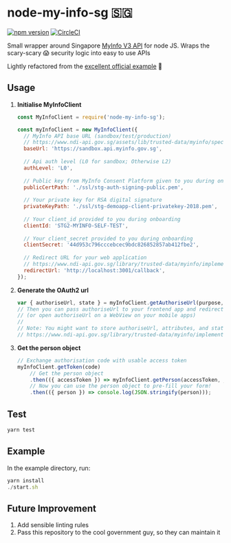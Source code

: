 # node-my-info-sg 🇸🇬

[![npm version](https://badge.fury.io/js/node-my-info-sg.svg)](https://badge.fury.io/js/node-my-info-sg) [![CircleCI](https://circleci.com/gh/stashaway-engineering/node-my-info-sg.svg?style=svg)](https://circleci.com/gh/stashaway-engineering/node-my-info-sg)

Small wrapper around Singapore [MyInfo V3 API](https://www.ndi-api.gov.sg/library/trusted-data/myinfo/introduction) for node JS. Wraps the scary-scary 😱 security logic into easy to use APIs

Lightly refactored from the [excellent official example](https://github.com/ndi-trusted-data/myinfo-demo-app) 🎉

## Usage

1. **Initialise MyInfoClient**

	```js
	const MyInfoClient = require('node-my-info-sg');

	const myInfoClient = new MyInfoClient({
	  // MyInfo API base URL (sandbox/test/production)
	  // https://www.ndi-api.gov.sg/assets/lib/trusted-data/myinfo/specs/myinfo-kyc-v3.0.1.yaml.html#section/Environments/Available-Environments
	  baseUrl: 'https://sandbox.api.myinfo.gov.sg',
	  
	  // Api auth level (L0 for sandbox; Otherwise L2)
	  authLevel: 'L0',
	  
	  // Public key from MyInfo Consent Platform given to you during onboarding for RSA digital signature
	  publicCertPath: './ssl/stg-auth-signing-public.pem',
	  
	  // Your private key for RSA digital signature
	  privateKeyPath: './ssl/stg-demoapp-client-privatekey-2018.pem',
	  
	  // Your client_id provided to you during onboarding
	  clientId: 'STG2-MYINFO-SELF-TEST',
	  
	  // Your client_secret provided to you during onboarding
	  clientSecret: '44d953c796cccebcec9bdc826852857ab412fbe2',
	  
	  // Redirect URL for your web application
	  // https://www.ndi-api.gov.sg/library/trusted-data/myinfo/implementation-technical-requirements (Callback URLs)
	  redirectUrl: 'http://localhost:3001/callback',
	});
	```

1. **Generate the OAuth2 url**

	```js
	var { authoriseUrl, state } = myInfoClient.getAuthoriseUrl(purpose, attributes);
	// Then you can pass authoriseUrl to your frontend app and redirect the user 
	// (or open authoriseUrl on a WebView on your mobile apps)
	//
	// Note: You might want to store authoriseUrl, attributes, and state to fulfill the transaction log requirements
	// https://www.ndi-api.gov.sg/library/trusted-data/myinfo/implementation-technical-requirements
	```

1. **Get the person object**

	```js	
	// Exchange authorisation code with usable access token
	myInfoClient.getToken(code)
		// Get the person object
		.then(({ accessToken }) => myInfoClient.getPerson(accessToken, _attributes)) 
		// Now you can use the person object to pre-fill your form!
		.then(({ person }) => console.log(JSON.stringify(person))); 
	```
  
	
## Test
	
```js
yarn test
```

## Example
	
In the example directory, run:

```js
yarn install
./start.sh
```

## Future Improvement

1. Add sensible linting rules
1. Pass this repository to the cool government guy, so they can maintain it
